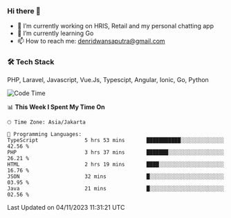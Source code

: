 ### Hi there 👋

- 🔭 I’m currently working on HRIS, Retail and my personal chatting app
- 🌱 I’m currently learning Go
- 📫 How to reach me: denridwansaputra@gmail.com


### 🛠 Tech Stack
PHP, Laravel, Javascript, Vue.Js, Typescipt, Angular, Ionic, Go, Python


<!--START_SECTION:waka-->
![Code Time](http://img.shields.io/badge/Code%20Time-3%2C797%20hrs%2029%20mins-blue)

📊 **This Week I Spent My Time On** 

```text
🕑︎ Time Zone: Asia/Jakarta

💬 Programming Languages: 
TypeScript               5 hrs 53 mins       ███████████░░░░░░░░░░░░░░   42.56 % 
PHP                      3 hrs 37 mins       ███████░░░░░░░░░░░░░░░░░░   26.21 % 
HTML                     2 hrs 19 mins       ████░░░░░░░░░░░░░░░░░░░░░   16.76 % 
JSON                     32 mins             █░░░░░░░░░░░░░░░░░░░░░░░░   03.95 % 
Java                     21 mins             █░░░░░░░░░░░░░░░░░░░░░░░░   02.56 % 
```


 Last Updated on 04/11/2023 11:31:21 UTC
<!--END_SECTION:waka-->
